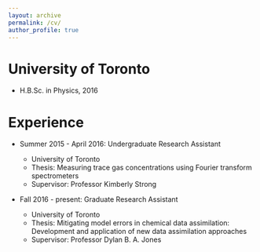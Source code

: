 ```yaml
---
layout: archive
permalink: /cv/
author_profile: true
---
```


University of Toronto
======
* H.B.Sc. in Physics, 2016

Experience
======
* Summer 2015 - April 2016: Undergraduate Research Assistant
  * University of Toronto
  * Thesis: Measuring trace gas concentrations using Fourier transform spectrometers
  * Supervisor: Professor Kimberly Strong

* Fall 2016 - present: Graduate Research Assistant
  * University of Toronto
  * Thesis: Mitigating model errors in chemical data assimilation: Development and application of new data assimilation approaches
  * Supervisor: Professor Dylan B. A. Jones
  

